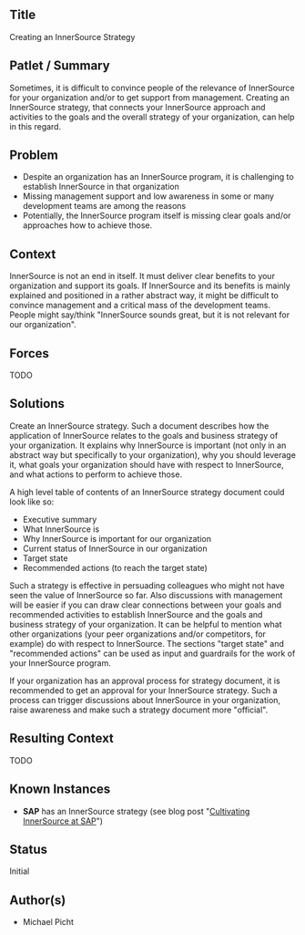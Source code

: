 ## Title

Creating an InnerSource Strategy

## Patlet / Summary

Sometimes, it is difficult to convince people of the relevance of InnerSource for your organization and/or to get support from management. Creating an InnerSource strategy, that connects your InnerSource approach and activities to the goals and the overall strategy of your organization, can help in this regard.

## Problem

- Despite an organization has an InnerSource program, it is challenging to establish InnerSource in that organization
- Missing management support and low awareness in some or many development teams are among the reasons
- Potentially, the InnerSource program itself is missing clear goals and/or approaches how to achieve those.

## Context

InnerSource is not an end in itself. It must deliver clear benefits to your organization and support its goals. If InnerSource and its benefits is mainly explained and positioned in a rather abstract way, it might be difficult to convince management and a critical mass of the development teams. People might say/think "InnerSource sounds great, but it is not relevant for our organization".

## Forces

TODO

<!--
What makes the problem difficult?
What are the trade-offs?
These are constraints that **can be changed** at a cost.
The solution might change one or more of these forces in order to solve the problem, while also in-turn changing the context.
-->

## Solutions

Create an InnerSource strategy. Such a document describes how the application of InnerSource relates to the goals and business strategy of your organization. It explains why InnerSource is important (not only in an abstract way but specifically to your organization), why you should leverage it, what goals your organization should have with respect to InnerSource, and what actions to perform to achieve those.

A high level table of contents of an InnerSource strategy document could look like so:

- Executive summary
- What InnerSource is
- Why InnerSource is important for our organization
- Current status of InnerSource in our organization
- Target state
- Recommended actions (to reach the target state)

Such a strategy is effective in persuading colleagues who might not have seen the value of InnerSource so far. Also discussions with management will be easier if you can draw clear connections between your goals and recommended activities to establish InnerSource and the goals and business strategy of your organization. It can be helpful to mention what other organizations (your peer organizations and/or competitors, for example) do with respect to InnerSource. The sections "target state" and "recommended actions" can be used as input and guardrails for the work of your InnerSource program.

If your organization has an approval process for strategy document, it is recommended to get an approval for your InnerSource strategy. Such a process can trigger discussions about InnerSource in your organization, raise awareness and make such a strategy document more "official".

## Resulting Context

TODO

<!--
What is the situation after the problem has been solved?
The original context is changed indirectly by way of the solution.
Often this section can include discussion of the next possible Patterns/problems introduced.
This section can be short in content - the solution may not introduce new problems or change much context.
-->

## Known Instances

- **SAP** has an InnerSource strategy (see blog post "[Cultivating InnerSource at SAP](https://community.sap.com/t5/open-source-blogs/cultivating-innersource-at-sap/ba-p/13575274)")

## Status

Initial

## Author(s)

- Michael Picht
